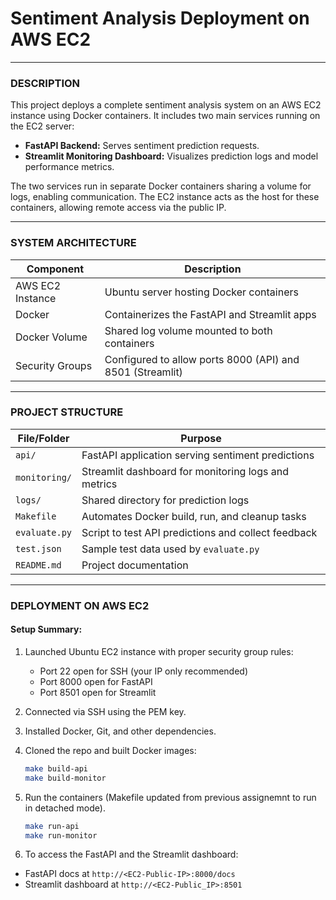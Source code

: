 # Sentiment Analysis Deployment on AWS EC2

---

### **DESCRIPTION**

This project deploys a complete sentiment analysis system on an AWS EC2 instance using Docker containers. It includes two main services running on the EC2 server:

- **FastAPI Backend:** Serves sentiment prediction requests.
- **Streamlit Monitoring Dashboard:** Visualizes prediction logs and model performance metrics.

The two services run in separate Docker containers sharing a volume for logs, enabling communication. The EC2 instance acts as the host for these containers, allowing remote access via the public IP.

---

### **SYSTEM ARCHITECTURE**

| Component           | Description                                                  |
|---------------------|--------------------------------------------------------------|
| AWS EC2 Instance    | Ubuntu server hosting Docker containers                      |
| Docker             | Containerizes the FastAPI and Streamlit apps                 |
| Docker Volume      | Shared log volume mounted to both containers                 |
| Security Groups    | Configured to allow ports 8000 (API) and 8501 (Streamlit)    |

---

### **PROJECT STRUCTURE**

| File/Folder          | Purpose                                               |
|---------------------|-------------------------------------------------------|
| `api/`              | FastAPI application serving sentiment predictions     |
| `monitoring/`       | Streamlit dashboard for monitoring logs and metrics   |
| `logs/`             | Shared directory for prediction logs                   |
| `Makefile`          | Automates Docker build, run, and cleanup tasks         |
| `evaluate.py`       | Script to test API predictions and collect feedback    |
| `test.json`         | Sample test data used by `evaluate.py`                  |
| `README.md`         | Project documentation                                   |

---

### **DEPLOYMENT ON AWS EC2**

#### Setup Summary:

1. Launched Ubuntu EC2 instance with proper security group rules:
   - Port 22 open for SSH (your IP only recommended)
   - Port 8000 open for FastAPI
   - Port 8501 open for Streamlit

2. Connected via SSH using the PEM key.

3. Installed Docker, Git, and other dependencies.

4. Cloned the repo and built Docker images:
   ```bash
   make build-api
   make build-monitor
   ```

5. Run the containers (Makefile updated from previous assignemnt to run in detached mode).
    ```bash
    make run-api
    make run-monitor
    ```

6. To access the FastAPI and the Streamlit dashboard:
- FastAPI docs at ```http://<EC2-Public-IP>:8000/docs```
- Streamlit dashboard at ```http://<EC2-Public_IP>:8501```

